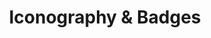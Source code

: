 ---
title: "Iconography & Badges"
Description: "A selection of icon and achievement badge sets from over the years."
ogimage: "/images/ants-og-image.jpg"
contactURL: "https://calendly.com/hiretomsmith/hiretomsmith"
gallery:
  - src: "/images/portfolio/icons-badges/ant_icons_portfolio.jpg"
    lightbox: "/images/portfolio/icons-badges/ant_icons_portfolio.jpg"
    alt: ""
    video: false
  - src: "/images/portfolio/icons-badges/enginato_icons_portfolio.jpg"
    lightbox: "/images/portfolio/icons-badges/enginato_icons_portfolio.jpg"
    alt: ""
    video: false
  - src: "/images/portfolio/icons-badges/robot_icons_portfolio.jpg"
    lightbox: "/images/portfolio/icons-badges/robot_icons_portfolio.jpg"
    alt: ""
    video: false
  - src: "/images/portfolio/icons-badges/isecretshop-thumbnail.jpg"
    lightbox: "/images/portfolio/icons-badges/isecret-shop-badges.mp4"
    alt: ""
    video: true
overview: "Iconography is, in my opinion, the epitome of Graphic Design: the purely visual communication of concepts. They're one of my favorite things to design because each one is like a little illustration. So, in honor of all things iconography, I've currated some of my favorite sets from over the years for your enjoyment."
features:
  - "Illustration"
  - "Vector Illustration"
  - "Iconography"
  - "Adobe Illustrator"
  - "Graphic Design"
videoURL: ""
background: "Above, you'll see a set of ant icons, robot-themed icons for a 9gag-esc media site, achivement badges for an secret shopper platform, and an minimalistic set for an engineering platform. Quite the variety if I do say so myself! I have a soft spot for the ants--they were one of my first independent freelance projects, and they took absolutely forever to finish!"
challenge: "The challenge with icons is that they say what need to say (they shouldn't be supurfluous to the written text) and they all need to have an equal visual impact. That means really thinking about each and every mark you make, while also paying close attention to line weights, color choices, and the how the icons present next to each other."
---